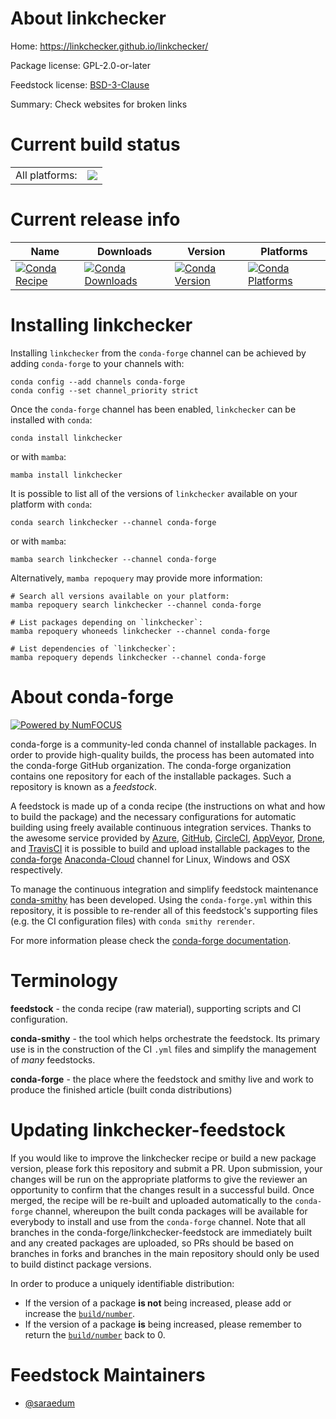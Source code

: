 About linkchecker
=================

Home: https://linkchecker.github.io/linkchecker/

Package license: GPL-2.0-or-later

Feedstock license: [BSD-3-Clause](https://github.com/conda-forge/linkchecker-feedstock/blob/main/LICENSE.txt)

Summary: Check websites for broken links

Current build status
====================


<table><tr><td>All platforms:</td>
    <td>
      <a href="https://dev.azure.com/conda-forge/feedstock-builds/_build/latest?definitionId=18231&branchName=main">
        <img src="https://dev.azure.com/conda-forge/feedstock-builds/_apis/build/status/linkchecker-feedstock?branchName=main">
      </a>
    </td>
  </tr>
</table>

Current release info
====================

| Name | Downloads | Version | Platforms |
| --- | --- | --- | --- |
| [![Conda Recipe](https://img.shields.io/badge/recipe-linkchecker-green.svg)](https://anaconda.org/conda-forge/linkchecker) | [![Conda Downloads](https://img.shields.io/conda/dn/conda-forge/linkchecker.svg)](https://anaconda.org/conda-forge/linkchecker) | [![Conda Version](https://img.shields.io/conda/vn/conda-forge/linkchecker.svg)](https://anaconda.org/conda-forge/linkchecker) | [![Conda Platforms](https://img.shields.io/conda/pn/conda-forge/linkchecker.svg)](https://anaconda.org/conda-forge/linkchecker) |

Installing linkchecker
======================

Installing `linkchecker` from the `conda-forge` channel can be achieved by adding `conda-forge` to your channels with:

```
conda config --add channels conda-forge
conda config --set channel_priority strict
```

Once the `conda-forge` channel has been enabled, `linkchecker` can be installed with `conda`:

```
conda install linkchecker
```

or with `mamba`:

```
mamba install linkchecker
```

It is possible to list all of the versions of `linkchecker` available on your platform with `conda`:

```
conda search linkchecker --channel conda-forge
```

or with `mamba`:

```
mamba search linkchecker --channel conda-forge
```

Alternatively, `mamba repoquery` may provide more information:

```
# Search all versions available on your platform:
mamba repoquery search linkchecker --channel conda-forge

# List packages depending on `linkchecker`:
mamba repoquery whoneeds linkchecker --channel conda-forge

# List dependencies of `linkchecker`:
mamba repoquery depends linkchecker --channel conda-forge
```


About conda-forge
=================

[![Powered by
NumFOCUS](https://img.shields.io/badge/powered%20by-NumFOCUS-orange.svg?style=flat&colorA=E1523D&colorB=007D8A)](https://numfocus.org)

conda-forge is a community-led conda channel of installable packages.
In order to provide high-quality builds, the process has been automated into the
conda-forge GitHub organization. The conda-forge organization contains one repository
for each of the installable packages. Such a repository is known as a *feedstock*.

A feedstock is made up of a conda recipe (the instructions on what and how to build
the package) and the necessary configurations for automatic building using freely
available continuous integration services. Thanks to the awesome service provided by
[Azure](https://azure.microsoft.com/en-us/services/devops/), [GitHub](https://github.com/),
[CircleCI](https://circleci.com/), [AppVeyor](https://www.appveyor.com/),
[Drone](https://cloud.drone.io/welcome), and [TravisCI](https://travis-ci.com/)
it is possible to build and upload installable packages to the
[conda-forge](https://anaconda.org/conda-forge) [Anaconda-Cloud](https://anaconda.org/)
channel for Linux, Windows and OSX respectively.

To manage the continuous integration and simplify feedstock maintenance
[conda-smithy](https://github.com/conda-forge/conda-smithy) has been developed.
Using the ``conda-forge.yml`` within this repository, it is possible to re-render all of
this feedstock's supporting files (e.g. the CI configuration files) with ``conda smithy rerender``.

For more information please check the [conda-forge documentation](https://conda-forge.org/docs/).

Terminology
===========

**feedstock** - the conda recipe (raw material), supporting scripts and CI configuration.

**conda-smithy** - the tool which helps orchestrate the feedstock.
                   Its primary use is in the construction of the CI ``.yml`` files
                   and simplify the management of *many* feedstocks.

**conda-forge** - the place where the feedstock and smithy live and work to
                  produce the finished article (built conda distributions)


Updating linkchecker-feedstock
==============================

If you would like to improve the linkchecker recipe or build a new
package version, please fork this repository and submit a PR. Upon submission,
your changes will be run on the appropriate platforms to give the reviewer an
opportunity to confirm that the changes result in a successful build. Once
merged, the recipe will be re-built and uploaded automatically to the
`conda-forge` channel, whereupon the built conda packages will be available for
everybody to install and use from the `conda-forge` channel.
Note that all branches in the conda-forge/linkchecker-feedstock are
immediately built and any created packages are uploaded, so PRs should be based
on branches in forks and branches in the main repository should only be used to
build distinct package versions.

In order to produce a uniquely identifiable distribution:
 * If the version of a package **is not** being increased, please add or increase
   the [``build/number``](https://docs.conda.io/projects/conda-build/en/latest/resources/define-metadata.html#build-number-and-string).
 * If the version of a package **is** being increased, please remember to return
   the [``build/number``](https://docs.conda.io/projects/conda-build/en/latest/resources/define-metadata.html#build-number-and-string)
   back to 0.

Feedstock Maintainers
=====================

* [@saraedum](https://github.com/saraedum/)

